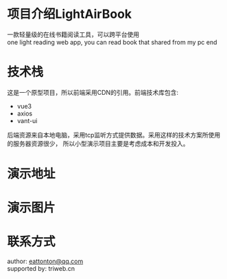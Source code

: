 # 项目介绍LightAirBook
一款轻量级的在线书籍阅读工具，可以跨平台使用  
one light reading web app, you can read book that shared from my pc end 

# 技术栈
这是一个原型项目，所以前端采用CDN的引用。前端技术库包含:  
* vue3
* axios
* vant-ui

后端资源来自本地电脑，采用tcp监听方式提供数据。采用这样的技术方案所使用的服务器资源很少，
所以小型演示项目主要是考虑成本和开发投入。

# 演示地址

# 演示图片


# 联系方式
author: eattonton@qq.com  
supported by: triweb.cn  



